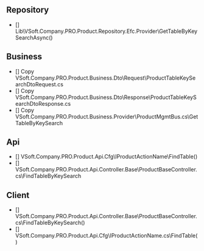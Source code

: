 ## Repository
- [] Lib\VSoft.Company.PRO.Product.Repository.Efc.Provider\GetTableByKeySearchAsync()

## Business

- [] Copy VSoft.Company.PRO.Product.Business.Dto\Request\ProductTableKeySearchDtoRequest.cs
- [] Copy VSoft.Company.PRO.Product.Business.Dto\Response\ProductTableKeySearchDtoResponse.cs
- [] Copy VSoft.Company.PRO.Product.Business.Provider\ProductMgmtBus.cs\GetTableByKeySearch
  

## Api
- [] VSoft.Company.PRO.Product.Api.Cfg\IProductActionName\FindTable()
- [] VSoft.Company.PRO.Product.Api.Controller.Base\ProductBaseController.cs\FindTableByKeySearch

## Client
- [] VSoft.Company.PRO.Product.Api.Controller.Base\ProductBaseController.cs\FindTableByKeySearch()
- [] VSoft.Company.PRO.Product.Api.Cfg\IProductActionName.cs\FindTable()

